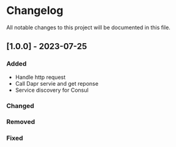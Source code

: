 # Changelog
All notable changes to this project will be documented in this file.

## [1.0.0] - 2023-07-25
### Added
- Handle http request
- Call Dapr servie and get reponse  
- Service discovery for Consul

### Changed
### Removed
### Fixed
